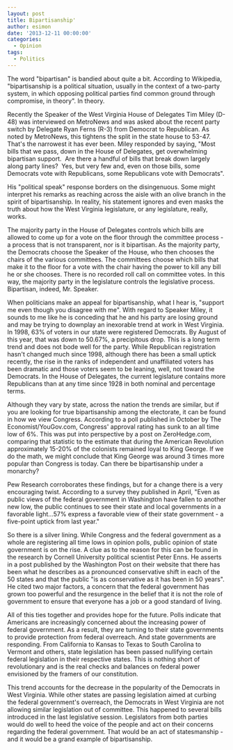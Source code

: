 ```yaml
---
layout: post
title: Bipartisanship'
author: esimon
date: '2013-12-11 00:00:00'
categories:
  - Opinion
tags:
  - Politics
---
```

The word "bipartisan" is bandied about quite a bit. According to Wikipedia, "bipartisanship is a political situation, usually in the context of a two-party system, in which opposing political parties find common ground through compromise, in theory". In theory.

Recently the Speaker of the West Virginia House of Delegates Tim Miley (D-48) was interviewed on MetroNews and was asked about the recent party switch by Delegate Ryan Ferns (R-3) from Democrat to Republican. As noted by MetroNews, this tightens the split in the state house to 53-47. That's the narrowest it has ever been. Miley responded by saying, "Most bills that we pass, down in the House of Delegates, get overwhelming bipartisan support.  Are there a handful of bills that break down largely along party lines?  Yes, but very few and, even on those bills, some Democrats vote with Republicans, some Republicans vote with Democrats". 

His "political speak" response borders on the disingenuous. Some might interpret his remarks as reaching across the aisle with an olive branch in the spirit of bipartisanship. In reality, his statement ignores and even masks the truth about how the West Virginia legislature, or any legislature, really, works. 

The majority party in the House of Delegates controls which bills are allowed to come up for a vote on the floor through the committee process - a process that is not transparent, nor is it bipartisan. As the majority party, the Democrats choose the Speaker of the House, who then chooses the chairs of the various committees. The committees choose which bills that make it to the floor for a vote with the chair having the power to kill any bill he or she chooses. There is no recorded roll call on committee votes. In this way, the majority party in the legislature controls the legislative process. Bipartisan, indeed, Mr. Speaker. 

When politicians make an appeal for bipartisanship, what I hear is, "support me even though you disagree with me". With regard to Speaker Miley, it sounds to me like he is conceding that he and his party are losing ground and may be trying to downplay an inexorable trend at work in West Virginia. In 1998, 63% of voters in our state were registered Democrats. By August of this year, that was down to 50.67%, a precipitous drop. This is a long term trend and does not bode well for the party. While Republican registration hasn't changed much since 1998, although there has been a small uptick recently, the rise in the ranks of independent and unaffiliated voters has been dramatic and those voters seem to be leaning, well, not toward the Democrats. In the House of Delegates, the current legislature contains more Republicans than at any time since 1928 in both nominal and percentage terms. 

Although they vary by state, across the nation the trends are similar, but if you are looking for true bipartisanship among the electorate, it can be found in how we view Congress. According to a poll published in October by The Economist/YouGov.com, Congress' approval rating has sunk to an all time low of 6%. This was put into perspective by a post on ZeroHedge.com, comparing that statistic to the estimate that during the American Revolution approximately 15-20% of the colonists remained loyal to King George. If we do the math, we might conclude that King George was around 3 times more popular than Congress is today. Can there be bipartisanship under a monarchy?

Pew Research corroborates these findings, but for a change there is a very encouraging twist. According to a survey they published in April, "Even as public views of the federal government in Washington have fallen to another new low, the public continues to see their state and local governments in a favorable light...57% express a favorable view of their state government - a five-point uptick from last year."

So there is a silver lining. While Congress and the federal government as a whole are registering all time lows in opinion polls, public opinion of state government is on the rise. A clue as to the reason for this can be found in the research by Cornell University political scientist Peter Enns. He asserts in a post published by the Washington Post on their website that there has been what he describes as a pronounced conservative shift in each of the 50 states and that the public "is as conservative as it has been in 50 years". He cited two major factors, a concern that the federal government has grown too powerful and the resurgence in the belief that it is not the role of government to ensure that everyone has a job or a good standard of living. 

All of this ties together and provides hope for the future. Polls indicate that Americans are increasingly concerned about the increasing power of federal government. As a result, they are turning to their state governments to provide protection from federal overreach. And state governments are responding. From California to Kansas to Texas to South Carolina to Vermont and others, state legislation has been passed nullifying certain federal legislation in their respective states. This is nothing short of revolutionary and is the real checks and balances on federal power envisioned by the framers of our constitution. 

This trend accounts for the decrease in the popularity of the Democrats in West Virginia. While other states are passing legislation aimed at curbing the federal government's overreach, the Democrats in West Virginia are not allowing similar legislation out of committee. This happened to several bills introduced in the last legislative session. Legislators from both parties would do well to heed the voice of the people and act on their concerns regarding the federal government. That would be an act of statesmanship - and it would be a grand example of bipartisanship. 

